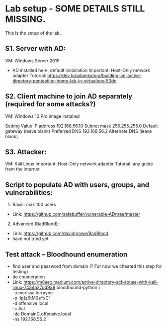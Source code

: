 # Lab setup - SOME DETAILS STILL MISSING.

This is the setup of the lab.

## S1. Server with AD:
VM: Windows Server 2019
-	AD installed here, default installation
Important: Host-Only network adapter
Tutorial: https://dev.to/adamkatora/building-an-active-directory-pentesting-home-lab-in-virtualbox-53dc


## S2. Client machine to join AD separately (required for some attacks?)

VM: Windows 10 Pro image installed

Setting	Value
IP address	192.168.56.10
Subnet mask	255.255.255.0
Default gateway	(leave blank)
Preferred DNS	192.168.56.2
Alternate DNS	(leave blank)

## S3. Attacker:
VM: Kali Linux
Important: Host-Only network adapter
Tutorial: any guide from the internet


## Script to populate AD with users, groups, and vulnerabilities:

1.	Basic: max 100 users
-	Link: https://github.com/safebuffer/vulnerable-AD/tree/master

2.	Advanced (BadBlood):
-	Link: https://github.com/davidprowe/BadBlood 
-	have not tried yet

## Test attack – Bloodhound enumeration 
-	find user and password from domain (? For now we cheated this step for testing)
-	do enumeration
-	Link: https://m8sec.medium.com/active-directory-acl-abuse-with-kali-linux-7434a27dd938
bloodhound-python \                                        
  -u merissa.lorrayne \
  -p 'Ip]z6tM0e*xC' \
  -d offensive.local \
  -c Acl \
  -dc DomainC.offensive.local \
  -ns 192.168.56.2


